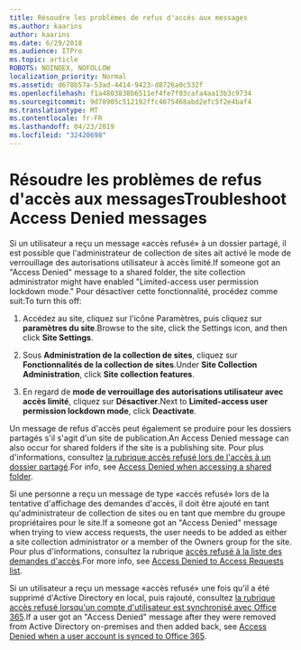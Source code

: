 ```yaml
---
title: Résoudre les problèmes de refus d'accès aux messages
ms.author: kaarins
author: kaarins
ms.date: 6/29/2018
ms.audience: ITPro
ms.topic: article
ROBOTS: NOINDEX, NOFOLLOW
localization_priority: Normal
ms.assetid: d678b57a-53ad-4414-9423-d8726a0c532f
ms.openlocfilehash: f1a4803838b6511ef4fe7f03cafa4aa13b3c9734
ms.sourcegitcommit: 9d78905c512192ffc4675468abd2efc5f2e4baf4
ms.translationtype: MT
ms.contentlocale: fr-FR
ms.lasthandoff: 04/23/2019
ms.locfileid: "32420698"
---
```

# <a name="troubleshoot-access-denied-messages"></a><span data-ttu-id="d019c-102">Résoudre les problèmes de refus d'accès aux messages</span><span class="sxs-lookup"><span data-stu-id="d019c-102">Troubleshoot Access Denied messages</span></span>

<span data-ttu-id="d019c-103">Si un utilisateur a reçu un message «accès refusé» à un dossier partagé, il est possible que l'administrateur de collection de sites ait activé le mode de verrouillage des autorisations utilisateur à accès limité.</span><span class="sxs-lookup"><span data-stu-id="d019c-103">If someone got an "Access Denied" message to a shared folder, the site collection administrator might have enabled "Limited-access user permission lockdown mode."</span></span> <span data-ttu-id="d019c-104">Pour désactiver cette fonctionnalité, procédez comme suit:</span><span class="sxs-lookup"><span data-stu-id="d019c-104">To turn this off:</span></span> 
  
1. <span data-ttu-id="d019c-105">Accédez au site, cliquez sur l'icône Paramètres, puis cliquez sur **paramètres du site**.</span><span class="sxs-lookup"><span data-stu-id="d019c-105">Browse to the site, click the Settings icon, and then click **Site Settings**.</span></span>
    
2. <span data-ttu-id="d019c-106">Sous **Administration de la collection de sites**, cliquez sur **Fonctionnalités de la collection de sites**.</span><span class="sxs-lookup"><span data-stu-id="d019c-106">Under **Site Collection Administration**, click **Site collection features**.</span></span>
    
3. <span data-ttu-id="d019c-107">En regard de **mode de verrouillage des autorisations utilisateur avec accès limité**, cliquez sur **Désactiver**.</span><span class="sxs-lookup"><span data-stu-id="d019c-107">Next to **Limited-access user permission lockdown mode**, click **Deactivate**.</span></span>
    
<span data-ttu-id="d019c-108">Un message de refus d'accès peut également se produire pour les dossiers partagés s'il s'agit d'un site de publication.</span><span class="sxs-lookup"><span data-stu-id="d019c-108">An Access Denied message can also occur for shared folders if the site is a publishing site.</span></span> <span data-ttu-id="d019c-109">Pour plus d'informations, consultez [la rubrique accès refusé lors de l'accès à un dossier partagé](https://go.microsoft.com/fwlink/?linkid=2004317).</span><span class="sxs-lookup"><span data-stu-id="d019c-109">For info, see [Access Denied when accessing a shared folder](https://go.microsoft.com/fwlink/?linkid=2004317).</span></span>
  
<span data-ttu-id="d019c-110">Si une personne a reçu un message de type «accès refusé» lors de la tentative d'affichage des demandes d'accès, il doit être ajouté en tant qu'administrateur de collection de sites ou en tant que membre du groupe propriétaires pour le site.</span><span class="sxs-lookup"><span data-stu-id="d019c-110">If a someone got an "Access Denied" message when trying to view access requests, the user needs to be added as either a site collection administrator or a member of the Owners group for the site.</span></span> <span data-ttu-id="d019c-111">Pour plus d'informations, consultez la rubrique [accès refusé à la liste des demandes d'accès](https://go.microsoft.com/fwlink/?linkid=2004220).</span><span class="sxs-lookup"><span data-stu-id="d019c-111">For more info, see [Access Denied to Access Requests list](https://go.microsoft.com/fwlink/?linkid=2004220).</span></span>
  
<span data-ttu-id="d019c-112">Si un utilisateur a reçu un message «accès refusé» une fois qu'il a été supprimé d'Active Directory en local, puis rajouté, consultez [la rubrique accès refusé lorsqu'un compte d'utilisateur est synchronisé avec Office 365](https://go.microsoft.com/fwlink/?linkid=2004318).</span><span class="sxs-lookup"><span data-stu-id="d019c-112">If a user got an "Access Denied" message after they were removed from Active Directory on-premises and then added back, see [Access Denied when a user account is synced to Office 365](https://go.microsoft.com/fwlink/?linkid=2004318).</span></span>
  

